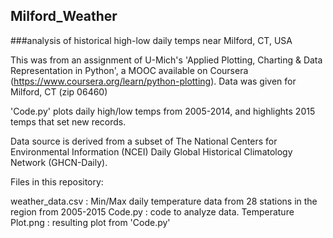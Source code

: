 ## Milford_Weather
###analysis of historical high-low daily temps near Milford, CT, USA

This was from an assignment of U-Mich's 'Applied Plotting, Charting & Data Representation in Python', a MOOC available on Coursera
(https://www.coursera.org/learn/python-plotting). Data was given for Milford, CT (zip 06460)

'Code.py' plots daily high/low temps from 2005-2014, and highlights 2015 temps that set new records.

Data source is derived from a subset of The National Centers for Environmental Information (NCEI) Daily Global Historical Climatology Network (GHCN-Daily). 

Files in this repository:

weather_data.csv : Min/Max daily temperature data from 28 stations in the region from 2005-2015
Code.py : code to analyze data. 
Temperature Plot.png : resulting plot from 'Code.py'
